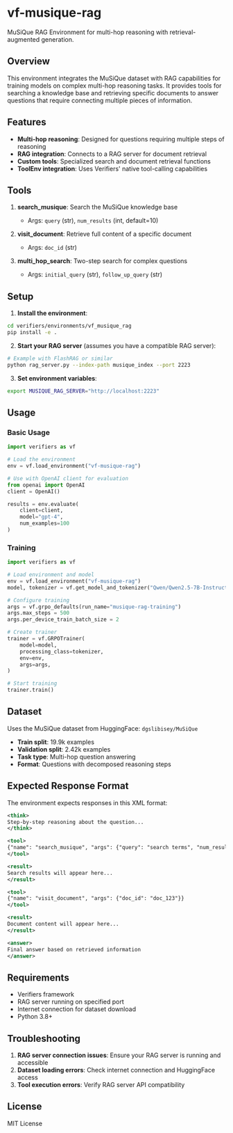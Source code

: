# vf-musique-rag

MuSiQue RAG Environment for multi-hop reasoning with retrieval-augmented generation.

## Overview

This environment integrates the MuSiQue dataset with RAG capabilities for training models on complex multi-hop reasoning tasks. It provides tools for searching a knowledge base and retrieving specific documents to answer questions that require connecting multiple pieces of information.

## Features

- **Multi-hop reasoning**: Designed for questions requiring multiple steps of reasoning
- **RAG integration**: Connects to a RAG server for document retrieval
- **Custom tools**: Specialized search and document retrieval functions
- **ToolEnv integration**: Uses Verifiers' native tool-calling capabilities

## Tools

1. **search_musique**: Search the MuSiQue knowledge base
   - Args: `query` (str), `num_results` (int, default=10)
   
2. **visit_document**: Retrieve full content of a specific document
   - Args: `doc_id` (str)
   
3. **multi_hop_search**: Two-step search for complex questions
   - Args: `initial_query` (str), `follow_up_query` (str)

## Setup

1. **Install the environment**:
```bash
cd verifiers/environments/vf_musique_rag
pip install -e .
```

2. **Start your RAG server** (assumes you have a compatible RAG server):
```bash
# Example with FlashRAG or similar
python rag_server.py --index-path musique_index --port 2223
```

3. **Set environment variables**:
```bash
export MUSIQUE_RAG_SERVER="http://localhost:2223"
```

## Usage

### Basic Usage

```python
import verifiers as vf

# Load the environment
env = vf.load_environment("vf-musique-rag")

# Use with OpenAI client for evaluation
from openai import OpenAI
client = OpenAI()

results = env.evaluate(
    client=client, 
    model="gpt-4", 
    num_examples=100
)
```

### Training

```python
import verifiers as vf

# Load environment and model
env = vf.load_environment("vf-musique-rag")
model, tokenizer = vf.get_model_and_tokenizer("Qwen/Qwen2.5-7B-Instruct")

# Configure training
args = vf.grpo_defaults(run_name="musique-rag-training")
args.max_steps = 500
args.per_device_train_batch_size = 2

# Create trainer
trainer = vf.GRPOTrainer(
    model=model,
    processing_class=tokenizer,
    env=env,
    args=args,
)

# Start training
trainer.train()
```

## Dataset

Uses the MuSiQue dataset from HuggingFace: `dgslibisey/MuSiQue`

- **Train split**: 19.9k examples
- **Validation split**: 2.42k examples
- **Task type**: Multi-hop question answering
- **Format**: Questions with decomposed reasoning steps

## Expected Response Format

The environment expects responses in this XML format:

```xml
<think>
Step-by-step reasoning about the question...
</think>

<tool>
{"name": "search_musique", "args": {"query": "search terms", "num_results": 5}}
</tool>

<result>
Search results will appear here...
</result>

<tool>
{"name": "visit_document", "args": {"doc_id": "doc_123"}}
</tool>

<result>
Document content will appear here...
</result>

<answer>
Final answer based on retrieved information
</answer>
```

## Requirements

- Verifiers framework
- RAG server running on specified port
- Internet connection for dataset download
- Python 3.8+

## Troubleshooting

1. **RAG server connection issues**: Ensure your RAG server is running and accessible
2. **Dataset loading errors**: Check internet connection and HuggingFace access
3. **Tool execution errors**: Verify RAG server API compatibility

## License

MIT License 
